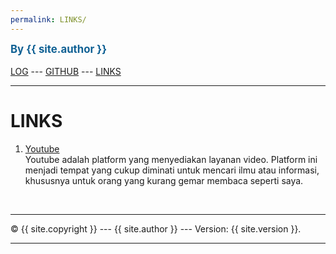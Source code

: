 ```yaml
---
permalink: LINKS/
---
```

<span style="color:rgb(16, 97, 148); font-weight:bold; font-size:larger;">By {{ site.author }}</span>
<br><br>
[LOG](TXT/mylog.txt) ---
[GITHUB](https://github.com/eruzetaien/os222/) ---
[LINKS](https://eruzetaien.github.io/os222/LINKS/) 
<br>
<hr>

# LINKS

1. [Youtube](https://www.youtube.com/)<br>
Youtube adalah platform yang menyediakan layanan video. Platform ini menjadi
tempat yang cukup diminati untuk mencari ilmu atau informasi, khususnya untuk orang yang kurang gemar membaca seperti saya.


<br>
<hr>
&copy; {{ site.copyright }} --- {{ site.author }} --- Version: {{ site.version }}.
<hr>
<br>
